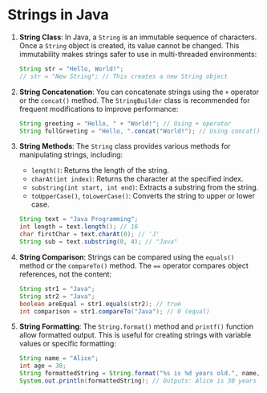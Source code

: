 
# Strings in Java

1. **String Class**: In Java, a `String` is an immutable sequence of characters. Once a `String` object is created, its value cannot be changed. This immutability makes strings safer to use in multi-threaded environments:
   ```java
   String str = "Hello, World!";
   // str = "New String"; // This creates a new String object
   ```

2. **String Concatenation**: You can concatenate strings using the `+` operator or the `concat()` method. The `StringBuilder` class is recommended for frequent modifications to improve performance:
   ```java
   String greeting = "Hello, " + "World!"; // Using + operator
   String fullGreeting = "Hello, ".concat("World!"); // Using concat()
   ```

3. **String Methods**: The `String` class provides various methods for manipulating strings, including:
   - `length()`: Returns the length of the string.
   - `charAt(int index)`: Returns the character at the specified index.
   - `substring(int start, int end)`: Extracts a substring from the string.
   - `toUpperCase()`, `toLowerCase()`: Converts the string to upper or lower case.
   ```java
   String text = "Java Programming";
   int length = text.length(); // 16
   char firstChar = text.charAt(0); // 'J'
   String sub = text.substring(0, 4); // "Java"
   ```

4. **String Comparison**: Strings can be compared using the `equals()` method or the `compareTo()` method. The `==` operator compares object references, not the content:
   ```java
   String str1 = "Java";
   String str2 = "Java";
   boolean areEqual = str1.equals(str2); // true
   int comparison = str1.compareTo("Java"); // 0 (equal)
   ```

5. **String Formatting**: The `String.format()` method and `printf()` function allow formatted output. This is useful for creating strings with variable values or specific formatting:
   ```java
   String name = "Alice";
   int age = 30;
   String formattedString = String.format("%s is %d years old.", name, age);
   System.out.println(formattedString); // Outputs: Alice is 30 years old.
   ```
